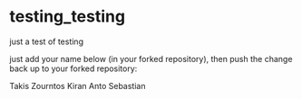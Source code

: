 # testing_testing
just a test of testing

just add your name below (in your forked repository), then push the change back up to your forked repository:

Takis Zourntos
Kiran Anto Sebastian
